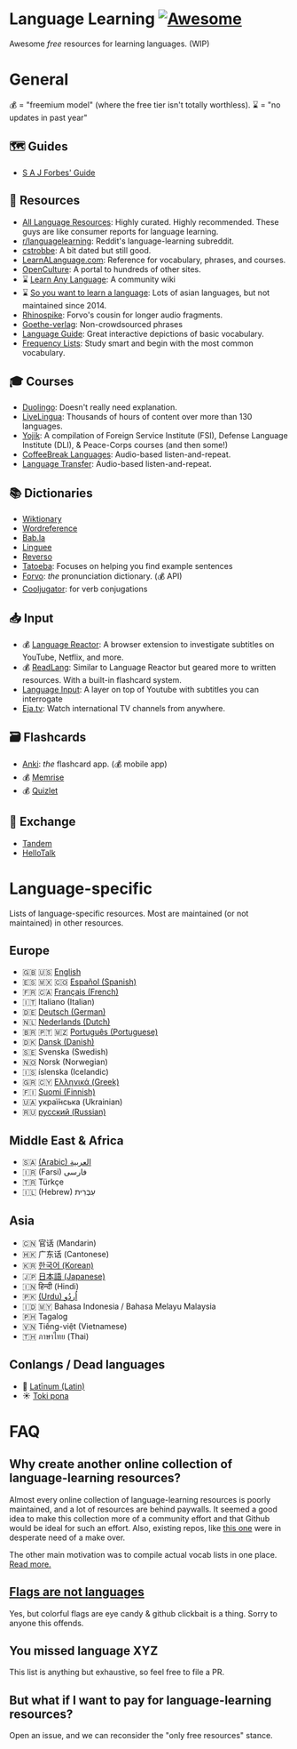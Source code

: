 # Language Learning [![Awesome](https://awesome.re/badge-flat.svg)](https://awesome.re)
Awesome *free* resources for learning languages. (WIP)

# General
💰 = "freemium model" (where the free tier isn't totally worthless).
⌛️ = "no updates in past year"
## 🗺 Guides
- [S A J Forbes' Guide](https://sajforbes.nz/languageguide/introduction/)

## 📀 Resources
- [All Language Resources](https://www.alllanguageresources.com/): Highly curated. Highly recommended. These guys are like consumer reports for language learning.
- [r/languagelearning](https://www.reddit.com/r/languagelearning/wiki/index): Reddit's language-learning subreddit.
- [cstrobbe](https://cstrobbe.gitlab.io/languagelearning/): A bit dated but still good.
- [LearnALanguage.com](https://www.learnalanguage.com/): Reference for vocabulary, phrases, and courses.
- [OpenCulture](https://www.openculture.com/freelanguagelessons): A portal to hundreds of other sites.
- ⌛️ [Learn Any Language](https://learnanylanguage.fandom.com/wiki/Learn_Any_Language): A community wiki
- ⌛️ [So you want to learn a language](https://sites.google.com/site/soyouwanttolearnalanguage/home): Lots of asian languages, but not maintained since 2014.
- [Rhinospike](https://rhinospike.com/): Forvo's cousin for longer audio fragments.
- [Goethe-verlag](https://www.goethe-verlag.com/book2/EN/): Non-crowdsourced phrases
- [Language Guide](https://www.languageguide.org/): Great interactive depictions of basic vocabulary.
- [Frequency Lists](https://en.wiktionary.org/wiki/Wiktionary:Frequency_lists): Study smart and begin with the most common vocabulary.
## 🎓 Courses
- [Duolingo](https://duolingo.com/): Doesn't really need explanation.
- [LiveLingua](https://www.livelingua.com/project): Thousands of hours of content over more than 130 languages.
- [Yojik](https://fsi-languages.yojik.eu/): A compilation of Foreign Service Institute (FSI), Defense Language Institute (DLI), & Peace-Corps courses (and then some!)
- [CoffeeBreak Languages](https://coffeebreaklanguages.com/): Audio-based listen-and-repeat.
- [Language Transfer](https://www.languagetransfer.org/): Audio-based listen-and-repeat.

## 📚 Dictionaries
- [Wiktionary](https://www.wiktionary.org/)
- [Wordreference](https://wordreference.com/)
- [Bab.la](https://bab.la/)
- [Linguee](https://www.linguee.com/)
- [Reverso](https://www.reverso.net/text-translation)
- [Tatoeba](https://tatoeba.org/en/): Focuses on helping you find example sentences
- [Forvo](https://forvo.com/): *the* pronunciation dictionary. (💰 API)
- [Cooljugator](https://cooljugator.com/): for verb conjugations

## 📥 Input
- 💰 [Language Reactor](https://www.languagereactor.com): A browser extension to investigate subtitles on YouTube, Netflix, and more. 
- 💰 [ReadLang](https://readlang.com/): Similar to Language Reactor but geared more to written resources. With a built-in flashcard system.
- [Language Input](https://www.languageinput.com/): A layer on top of Youtube with subtitles you can interrogate
- [Eja.tv](https://eja.tv/): Watch international TV channels from anywhere.

## 🗃 Flashcards

- [Anki](https://apps.ankiweb.net/): *the* flashcard app. (💰 mobile app)
- 💰 [Memrise](https://www.memrise.com/)
- 💰 [Quizlet](https://quizlet.com/)

## 💱 Exchange

- [Tandem](https://www.tandem.net/)
- [HelloTalk](https://www.hellotalk.com/?lang=en)

# Language-specific

Lists of language-specific resources. Most are maintained (or not maintained) in other resources.

## Europe
- 🇬🇧 🇺🇸 [English](https://github.com/yvoronoy/awesome-english)
- 🇪🇸 🇲🇽 🇨🇴 [Español (Spanish)](https://github.com/Areso/Awesome-for-Spanish-learners)
- 🇫🇷 🇨🇦 [Français (French)](https://github.com/prise6/awesome-french)
- 🇮🇹 Italiano (Italian)
- 🇩🇪 [Deutsch (German)](https://github.com/willianpaixao/awesome-german)
- 🇳🇱 [Nederlands (Dutch)](https://github.com/smirnov-am/awesome-dutch)
- 🇧🇷 🇵🇹 🇲🇿 [Português (Portuguese)](https://github.com/anabastos/awesome-pesquisa)
- 🇩🇰 [Dansk (Danish)](https://github.com/fnielsen/awesome-danish)
- 🇸🇪 Svenska (Swedish)
- 🇳🇴 Norsk (Norwegian)
- 🇮🇸 íslenska (Icelandic)
- 🇬🇷 🇨🇾 [Eλληνικά (Greek)](https://github.com/gbroques/awesome-greek)
- 🇫🇮 [Suomi (Finnish)](https://github.com/sikmir/awesome-finnish)
- 🇺🇦 украї́нська (Ukrainian)
- 🇷🇺 [русский (Russian)](https://github.com/MitPitt/awesome-russian)


## Middle East & Africa
- 🇸🇦 [(Arabic) العربية](/languages/ar)
- 🇮🇷 (Farsi)  فارسی
- 🇹🇷 Türkçe
- 🇮🇱 (Hebrew) עִבְרִית


## Asia
- 🇨🇳 官话 (Mandarin)
- 🇭🇰 广东话 (Cantonese)
- 🇰🇷 [한국어 (Korean)](https://github.com/mariabnd/awesome-korean)
- 🇯🇵 [日本語 (Japanese)](https://github.com/yudataguy/Awesome-Japanese)
- 🇮🇳 हिन्दी (Hindi)
- 🇵🇰 [(Urdu) اُردُو](https://github.com/urduhack/awesome-urdu)
- 🇮🇩 🇲🇾 Bahasa Indonesia / Bahasa Melayu Malaysia
- 🇵🇭 Tagalog
- 🇻🇳 Tiếng-việt (Vietnamese)
- 🇹🇭 ภาษาไทย (Thai)

## Conlangs / Dead languages
- 🦅 [Latīnum (Latin)](https://github.com/carolinaknoll/awesome-latin)
- ☀️ [Toki pona](https://tokipona.org/)


# FAQ 
## Why create another online collection of language-learning resources?
Almost every online collection of language-learning resources is poorly maintained, and a lot of resources are behind paywalls. It seemed a good idea to make this collection more of a community effort and that Github would be ideal for such an effort. Also, existing repos, like [this one](https://github.com/melling/LanguageLearning) were in desperate need of a make over.

The other main motivation was to compile actual vocab lists in one place. [Read more.](/freqlists)

## [Flags are not languages](http://www.flagsarenotlanguages.com/blog/why-flags-do-not-represent-language/)
Yes, but colorful flags are eye candy & github clickbait is a thing. Sorry to anyone this offends.

## You missed language XYZ
This list is anything but exhaustive, so feel free to file a PR.


## But what if I want to pay for language-learning resources?
Open an issue, and we can reconsider the "only free resources" stance.